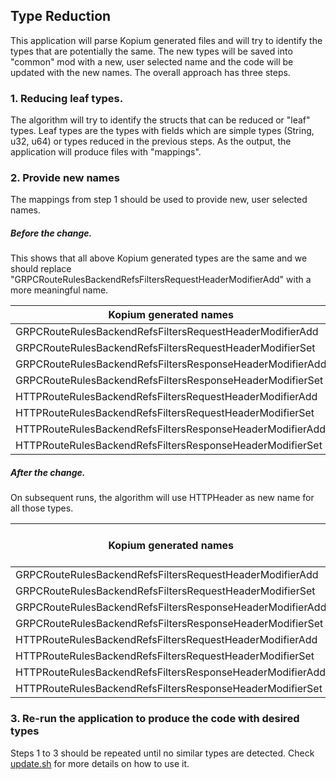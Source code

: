## Type Reduction 

This application will parse Kopium generated files and will try to identify the types that are potentially the same. The new types will be saved into "common" mod with a new, user selected name and the code will be updated with the new names.
The overall approach has three steps.

### 1. Reducing leaf types.
The algorithm will try to identify the structs that can be reduced or "leaf" types. Leaf types are the types with fields which are simple types (String, u32, u64) or types reduced in the previous steps. As the output, the application will produce files with "mappings". 

### 2. Provide new names
The mappings from step 1 should be used to provide new, user selected names.


##### Before the change. 
This shows that all above Kopium generated types are the same and we should replace "GRPCRouteRulesBackendRefsFiltersRequestHeaderModifierAdd" with a more meaningful name.

| Kopium generated names | |  User selected name| 
|------------------------|--|-------------------|
|GRPCRouteRulesBackendRefsFiltersRequestHeaderModifierAdd|->|GRPCRouteRulesBackendRefsFiltersRequestHeaderModifierAdd|
|GRPCRouteRulesBackendRefsFiltersRequestHeaderModifierSet|->|GRPCRouteRulesBackendRefsFiltersRequestHeaderModifierAdd|
|GRPCRouteRulesBackendRefsFiltersResponseHeaderModifierAdd|->|GRPCRouteRulesBackendRefsFiltersRequestHeaderModifierAdd|
|GRPCRouteRulesBackendRefsFiltersResponseHeaderModifierSet|->|GRPCRouteRulesBackendRefsFiltersRequestHeaderModifierAdd|
|HTTPRouteRulesBackendRefsFiltersRequestHeaderModifierAdd|->|GRPCRouteRulesBackendRefsFiltersRequestHeaderModifierAdd|
|HTTPRouteRulesBackendRefsFiltersRequestHeaderModifierSet|->|GRPCRouteRulesBackendRefsFiltersRequestHeaderModifierAdd|
|HTTPRouteRulesBackendRefsFiltersResponseHeaderModifierAdd|->|GRPCRouteRulesBackendRefsFiltersRequestHeaderModifierAdd|
|HTTPRouteRulesBackendRefsFiltersResponseHeaderModifierSet|->|GRPCRouteRulesBackendRefsFiltersRequestHeaderModifierAdd|


##### After the change. 
On subsequent runs, the algorithm will use HTTPHeader as new name for all those types.


| Kopium generated names | |  User selected name| 
|------------------------|--|-------------------|
|GRPCRouteRulesBackendRefsFiltersRequestHeaderModifierAdd|->|HTTPHeader|
|GRPCRouteRulesBackendRefsFiltersRequestHeaderModifierSet|->|HTTPHeader|
|GRPCRouteRulesBackendRefsFiltersResponseHeaderModifierAdd|->|HTTPHeader|
|GRPCRouteRulesBackendRefsFiltersResponseHeaderModifierSet|->|HTTPHeader|
|HTTPRouteRulesBackendRefsFiltersRequestHeaderModifierAdd|->|HTTPHeader|
|HTTPRouteRulesBackendRefsFiltersRequestHeaderModifierSet|->|HTTPHeader|
|HTTPRouteRulesBackendRefsFiltersResponseHeaderModifierAdd|->|HTTPHeader|
|HTTPRouteRulesBackendRefsFiltersResponseHeaderModifierSet|->|HTTPHeader|


### 3. Re-run the application to produce the code with desired types


Steps 1 to 3 should be repeated until no similar types are detected. Check [update.sh](../update.sh) for more details on how to use it.

